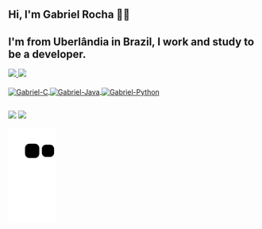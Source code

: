 ## Hi, I'm Gabriel Rocha ✌🏻 
## I'm from Uberlândia in Brazil, I work and study to be a developer.

<div>
  <a href= "https://github.com/gabrielwb7">
  <img height="180em" src="https://github-readme-stats.vercel.app/api?username=gabrielwb7&show_icons=true&theme=tokyonight&include_all_commits=true&    count_private=true"/>
  <img height="180em" src="https://github-readme-stats.vercel.app/api/top-langs/?username=gabrielwb7&layout=compact&langs_count=7&theme=tokyonight"/>
</div>

<div style="display: inline_block"><br>
  
  <img align="center" alt="Gabriel-C" height="30" width="40" src="https://cdn.jsdelivr.net/gh/devicons/devicon/icons/c/c-original.svg">
  <img align="center" alt="Gabriel-Java" height="30" width="40" src="https://cdn.jsdelivr.net/gh/devicons/devicon/icons/java/java-original.svg">
  <img align="center" alt="Gabriel-Python" height="30" width="40" src="https://cdn.jsdelivr.net/gh/devicons/devicon/icons/python/python-original.svg">
              
</div>

 ## 

<div> 
  <a href="https://www.linkedin.com/in/gabriel-r-0043861ba/" target="_blank"><img src="https://img.shields.io/badge/-LinkedIn-%230077B5?style=for-the-badge&logo=linkedin&logoColor=white" target="_blank"></a> 
  <a href="https://medium.com/@gabrielwb7" target="_blank"><img src="https://img.shields.io/badge/Medium-12100E?style=for-the-badge&logo=medium&logoColor=white" target="_blank"></a> 
 
  ![Snake animation](https://github.com/anautumnleaf/anautumnleaf/blob/output/github-contribution-grid-snake.svg)
 
</div>




